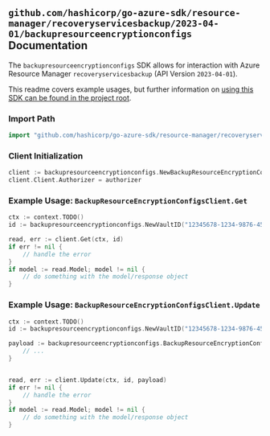 
## `github.com/hashicorp/go-azure-sdk/resource-manager/recoveryservicesbackup/2023-04-01/backupresourceencryptionconfigs` Documentation

The `backupresourceencryptionconfigs` SDK allows for interaction with Azure Resource Manager `recoveryservicesbackup` (API Version `2023-04-01`).

This readme covers example usages, but further information on [using this SDK can be found in the project root](https://github.com/hashicorp/go-azure-sdk/tree/main/docs).

### Import Path

```go
import "github.com/hashicorp/go-azure-sdk/resource-manager/recoveryservicesbackup/2023-04-01/backupresourceencryptionconfigs"
```


### Client Initialization

```go
client := backupresourceencryptionconfigs.NewBackupResourceEncryptionConfigsClientWithBaseURI("https://management.azure.com")
client.Client.Authorizer = authorizer
```


### Example Usage: `BackupResourceEncryptionConfigsClient.Get`

```go
ctx := context.TODO()
id := backupresourceencryptionconfigs.NewVaultID("12345678-1234-9876-4563-123456789012", "example-resource-group", "vaultName")

read, err := client.Get(ctx, id)
if err != nil {
	// handle the error
}
if model := read.Model; model != nil {
	// do something with the model/response object
}
```


### Example Usage: `BackupResourceEncryptionConfigsClient.Update`

```go
ctx := context.TODO()
id := backupresourceencryptionconfigs.NewVaultID("12345678-1234-9876-4563-123456789012", "example-resource-group", "vaultName")

payload := backupresourceencryptionconfigs.BackupResourceEncryptionConfigResource{
	// ...
}


read, err := client.Update(ctx, id, payload)
if err != nil {
	// handle the error
}
if model := read.Model; model != nil {
	// do something with the model/response object
}
```
